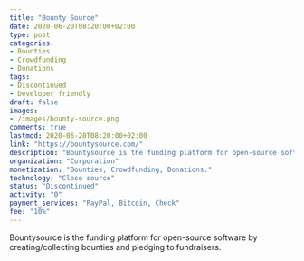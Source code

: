 ```yaml
---
title: "Bounty Source"
date: 2020-06-20T08:20:00+02:00
type: post
categories:
- Bounties
- Crowdfunding
- Donations
tags:
- Discontinued
- Developer friendly
draft: false
images:
- /images/bounty-source.png
comments: true
lastmod: 2020-06-20T08:20:00+02:00
link: "https://bountysource.com/"
description: "Bountysource is the funding platform for open-source software by creating/collecting bounties and pledging to fundraisers."
organization: "Corporation"
monetization: "Bounties, Crowdfunding, Donations."
technology: "Close source"
status: "Discontinued"
activity: "0"
payment_services: "PayPal, Bitcoin, Check"
fee: "10%"
---
```


Bountysource is the funding platform for open-source software by creating/collecting bounties and pledging to fundraisers. <!--more-->

